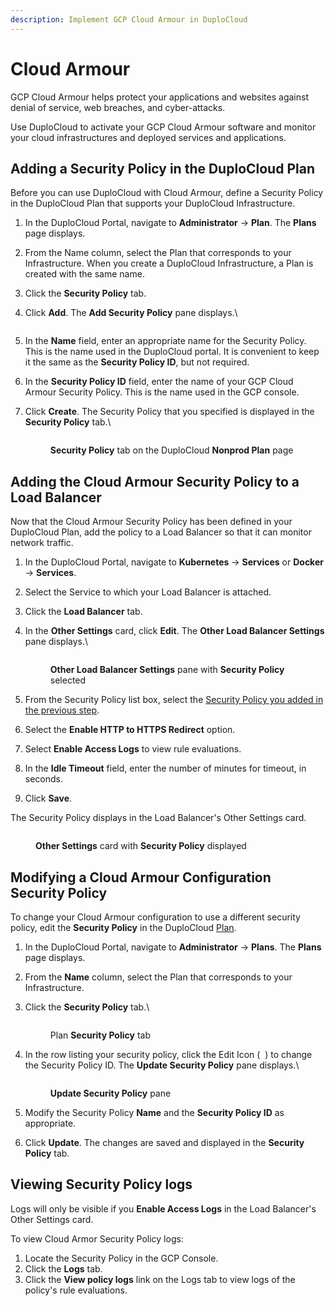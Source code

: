 ```yaml
---
description: Implement GCP Cloud Armour in DuploCloud
---
```


# Cloud Armour

GCP Cloud Armour helps protect your applications and websites against denial of service, web breaches, and cyber-attacks.&#x20;

Use DuploCloud to activate your GCP Cloud Armour software and monitor your cloud infrastructures and deployed services and applications.

## Adding a Security Policy in the DuploCloud Plan

Before you can use DuploCloud with Cloud Armour, define a Security Policy in the DuploCloud Plan that supports your DuploCloud Infrastructure.

1. In the DuploCloud Portal, navigate to **Administrator** -> **Plan**. The **Plans** page displays.
2. From the Name column, select the Plan that corresponds to your Infrastructure. When you create a DuploCloud Infrastructure, a Plan is created with the same name.
3. Click the **Security Policy** tab.
4.  Click **Add**. The **Add Security Policy** pane displays.\


    <div align="left">

    <figure><img src="../../.gitbook/assets/add-qa-deny-security-policy.png" alt=""><figcaption></figcaption></figure>

    </div>
5. In the **Name** field, enter an appropriate name for the Security Policy. This is the name used in the DuploCloud portal. It is convenient to keep it the same as the **Security Policy ID**, but not required.
6. In the **Security Policy ID** field, enter the name of your GCP Cloud Armour Security Policy. This is the name used in the GCP console.
7.  Click **Create**. The Security Policy that you specified is displayed in the **Security Policy** tab.\


    <div align="left">

    <figure><img src="../../.gitbook/assets/CA2.png" alt=""><figcaption><p><strong>Security Policy</strong> tab on the DuploCloud <strong>Nonprod Plan</strong> page</p></figcaption></figure>

    </div>

## Adding the Cloud Armour Security Policy to a Load Balancer

Now that the Cloud Armour Security Policy has been defined in your DuploCloud Plan, add the policy to a Load Balancer so that it can monitor network traffic.

1. In the DuploCloud Portal, navigate to **Kubernetes** -> **Services** or **Docker** -> **Services**.
2. Select the Service to which your Load Balancer is attached.
3. Click the **Load Balancer** tab.
4.  In the **Other Settings** card, click **Edit**. The **Other Load Balancer Settings** pane displays.\


    <div align="left">

    <figure><img src="../../.gitbook/assets/CA3.png" alt=""><figcaption><p><strong>Other Load Balancer Settings</strong> pane with <strong>Security Policy</strong> selected</p></figcaption></figure>

    </div>
5. From the Security Policy list box, select the [Security Policy you added in the previous step](cloud-armour.md#adding-a-security-policy-in-the-duplocloud-plan).
6. Select the **Enable HTTP to HTTPS Redirect** option.
7. Select **Enable Access Logs** to view rule evaluations.
8. In the **Idle Timeout** field, enter the number of minutes for timeout, in seconds.
9. Click **Save**.&#x20;

The Security Policy displays in the Load Balancer's Other Settings card.

<div align="left">

<figure><img src="../../.gitbook/assets/CA4.png" alt=""><figcaption><p><strong>Other Settings</strong> card with <strong>Security Policy</strong> displayed</p></figcaption></figure>

</div>

## Modifying a Cloud Armour Configuration Security Policy

To change your Cloud Armour configuration to use a different security policy, edit the **Security Policy** in the DuploCloud [Plan](../../welcome-to-duplocloud/application-focussed-interface/duplocloud-common-components/plan.md#duplocloud-plans).

1. In the DuploCloud Portal, navigate to **Administrator** -> **Plans**. The **Plans** page displays.
2. From the **Name** column, select the Plan that corresponds to your Infrastructure.
3.  Click the **Security Policy** tab.\


    <div align="left">

    <figure><img src="../../.gitbook/assets/GCPS1.png" alt=""><figcaption><p>Plan <strong>Security Policy</strong> tab</p></figcaption></figure>

    </div>


4.  In the row listing your security policy, click the Edit Icon ( <img src="../../.gitbook/assets/square_edit_icon (5).png" alt="" data-size="line"> ) to change the Security Policy ID. The **Update Security Policy** pane displays.\


    <div align="left">

    <figure><img src="../../.gitbook/assets/GCPS2.png" alt=""><figcaption><p><strong>Update Security Policy</strong> pane</p></figcaption></figure>

    </div>


5. Modify the Security Policy **Name** and the **Security Policy ID** as appropriate.
6. Click **Update**. The changes are saved and displayed in the **Security Policy** tab.

## Viewing Security Policy logs

Logs will only be visible if you **Enable Access Logs** in the Load Balancer's Other Settings card.

To view Cloud Armor Security Policy logs:

1. Locate the Security Policy in the GCP Console.
2. Click the **Logs** tab.
3. Click the **View policy logs** link on the Logs tab to view logs of the policy's rule evaluations.

